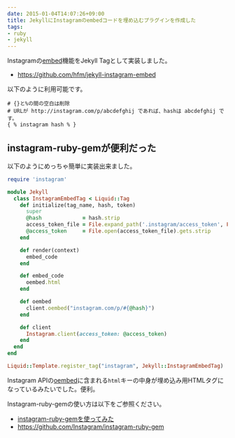 ```yaml
---
date: 2015-01-04T14:07:26+09:00
title: JekyllにInstagramのembedコードを埋め込むプラグインを作成した
tags: 
- ruby
- jekyll
---
```

Instagramの[embed](http://instagram.com/developer/embedding/)機能をJekyll Tagとして実装しました。

- https://github.com/hfm/jekyll-instagram-embed

以下のように利用可能です。

```
# {}と%の間の空白は削除
# URLが http://instagram.com/p/abcdefghij であれば、hashは abcdefghij です。
{ % instagram hash % }
```

## instagram-ruby-gemが便利だった

以下のようにめっちゃ簡単に実装出来ました。

```rb
require 'instagram'

module Jekyll
  class InstagramEmbedTag < Liquid::Tag
    def initialize(tag_name, hash, token)
      super
      @hash             = hash.strip
      access_token_file = File.expand_path('.instagram/access_token', File.dirname(__FILE__))
      @access_token     = File.open(access_token_file).gets.strip
    end

    def render(context)
      embed_code
    end

    def embed_code
      oembed.html
    end

    def oembed
      client.oembed("instagram.com/p/#{@hash}")
    end

    def client
      Instagram.client(access_token: @access_token)
    end
  end
end

Liquid::Template.register_tag("instagram", Jekyll::InstagramEmbedTag)
```

Instagram APIの[oembed](http://instagram.com/developer/embedding/#oembed)に含まれる`html`キーの中身が埋め込み用HTMLタグになっているみたいでした。便利。

Instagram-ruby-gemの使い方は以下をご参照ください。

- [instagram-ruby-gemを使ってみた](/2014/11/30/instagram-ruby-gem/)
- https://github.com/Instagram/instagram-ruby-gem
